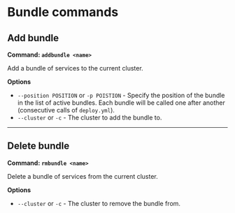 # Bundle commands

## Add bundle

**Command: `addbundle <name>`**

Add a bundle of services to the current cluster.

**Options**

- `--position POSITION` or `-p POISTION` - Specify the position of the bundle in the list of active bundles. Each bundle will be called one after another (consecutive calls of `deploy.yml`).
- `--cluster` or `-c` - The cluster to add the bundle to.

---

## Delete bundle

**Command: `rmbundle <name>`**

Delete a bundle of services from the current cluster.

**Options**

- `--cluster` or `-c` - The cluster to remove the bundle from.